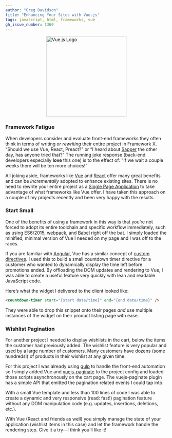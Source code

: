 ```yaml
---
author: "Greg Davidson"
title: "Enhancing Your Sites with Vue.js"
tags: javascript, html, frameworks, vue
gh_issue_number: 1360
---
```


<img src="/blog/2017/12/26/enhancing-your-sites-with-vue/vuejs-logo.png" width="250" alt="Vue.js Logo" style="margin: 1em auto; display: block" />

### Framework Fatigue

When developers consider and evaluate front-end frameworks they often think in terms of writing *or rewriting* their entire project in Framework X. “Should we use Vue, React, Preact?” or “I heard about [Sapper](https://twitter.com/Rich_Harris/status/942493962857787392) the other day, has anyone tried that?” The running joke response (back-end developers especially **love** this one) is to the effect of: “If we wait a couple weeks there will be ten more choices!”

All joking aside, frameworks like [Vue](https://vuejs.org/ "Vue.js Project") and [React](https://reactjs.org/) offer many great benefits and can be *incrementally* adopted to enhance existing sites. There is no need to rewrite your entire project as a [Single Page Application](https://en.wikipedia.org/wiki/Single-page_application) to take advantage of what frameworks like Vue offer. I have taken this approach on a couple of my projects recently and been very happy with the results.

### Start Small

One of the benefits of using a framework in this way is that you’re not forced to adopt its entire toolchain and specific workflow immediately, such as using ES6/2015, [webpack](https://webpack.js.org/), and [Babel](https://babeljs.io/) right off the bat. I simply loaded the minified, minimal version of Vue I needed on my page and I was off to the races.

If you are familiar with [Angular](https://angular.io/), Vue has a similar concept of [custom directives](https://vuejs.org/v2/guide/custom-directive.html). I used this to build a small countdown timer directive for a customer who wanted to dynamically display the time left before promotions ended. By offloading the DOM updates and rendering to Vue, I was able to create a useful feature very quickly with lean and readable JavaScript code.

Here’s what the widget I delivered to the client looked like:

```html
<countdown-timer start="{start date/time}" end="{end date/time}" />
```

They were able to drop this snippet onto their pages *and* use multiple instances of the widget on their product listing page with ease.

### Wishlist Pagination

For another project I needed to display wishlists in the cart, below the items the customer had previously added. The wishlist feature is very popular and used by a large number of customers. Many customers have dozens (some hundreds!) of products in their wishlist at any given time.

For this project I was already using [gulp](https://gulpjs.com/) to handle the front-end automation so I simply added Vue and [vuejs-paginate](https://github.com/lokyoung/vuejs-paginate) to the project config and loaded those scripts asynchronously on the cart page. The vuejs-paginate plugin has a simple API that emitted the pagination related events I could tap into.

With a small Vue template and less than 100 lines of code I was able to create a dynamic and very responsive (read: fast!) pagination feature without any DOM manipulation code (e.g. updates, insertions, deletions, etc.).

With Vue (React and friends as well) you simply manage the state of your application (wishlist items in this case) and let the framework handle the rendering step. Give it a try—​I think you’ll like it!
